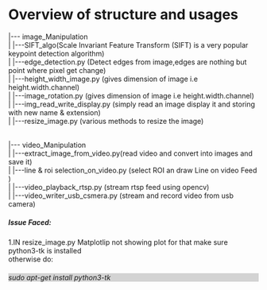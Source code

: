 # Overview of structure and usages

|--- image_Manipulation<br>
|    |---SIFT_algo(Scale Invariant Feature Transform (SIFT) is a very popular keypoint detection algorithm)<br>
|    |---edge_detection.py (Detect edges from image,edges are nothing but point where pixel get change)<br>
|    |---height_width_image.py (gives dimension of image i.e height.width.channel)<br>
|    |---image_rotation.py (gives dimension of image i.e height.width.channel)<br>
|    |---img_read_write_display.py (simply read an image display it and storing with new name & extension)<br>
|    |---resize_image.py (various methods to resize the image)<br><br>



|--- video_Manipulation<br>
|    |---extract_image_from_video.py(read video and convert into images and save it)<br>
|    |---line & roi selection_on_video.py (select ROI an draw Line on video Feed )<br>
|    |---video_playback_rtsp.py (stream rtsp feed using opencv)<br>
|    |---video_writer_usb_csmera.py (stream and record video from usb camera)<br>


<h5>Issue Faced:</h5>
1.IN resize_image.py Matplotlip not showing plot for that make sure python3-tk is installed<br>
otherwise do:<h6 style="background-color:lightgrey">sudo apt-get install python3-tk<br>
   
  
